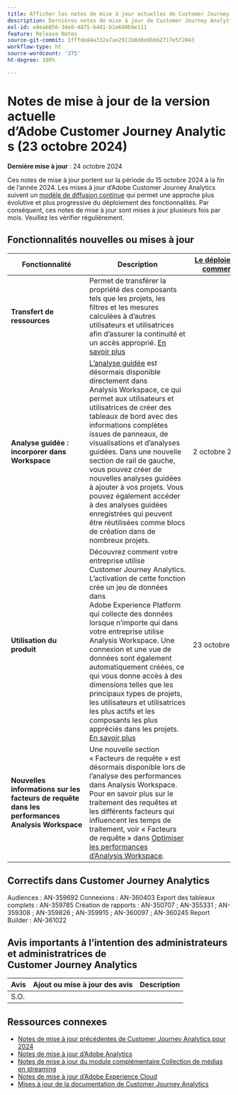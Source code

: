 ```yaml
---
title: Afficher les notes de mise à jour actuelles de Customer Journey Analytics
description: Dernières notes de mise à jour de Customer Journey Analytics
exl-id: e8eab856-34e0-4875-b441-b1e680b9e111
feature: Release Notes
source-git-commit: 1fffde84a332a7ae2911b8d8e8bb62717e5f2043
workflow-type: ht
source-wordcount: '375'
ht-degree: 100%

---
```


# Notes de mise à jour de la version actuelle d’Adobe Customer Journey Analytics (23 octobre 2024)

**Dernière mise à jour** : 24 octobre 2024

Ces notes de mise à jour portent sur la période du 15 octobre 2024 à la fin de l’année 2024. Les mises à jour d’Adobe Customer Journey Analytics suivent un [modèle de diffusion continue](releases.md) qui permet une approche plus évolutive et plus progressive du déploiement des fonctionnalités. Par conséquent, ces notes de mise à jour sont mises à jour plusieurs fois par mois. Veuillez les vérifier régulièrement.

## Fonctionnalités nouvelles ou mises à jour

| Fonctionnalité | Description | [Le déploiement commence](releases.md) | [Disponibilité générale](releases.md) |
| ----------- | ---------- | ------- | ---- |
| **Transfert de ressources** | Permet de transférer la propriété des composants tels que les projets, les filtres et les mesures calculées à d’autres utilisateurs et utilisatrices afin d’assurer la continuité et un accès approprié. [En savoir plus](/help/tools/asset-transfer/transfer-assets.md) |  | 15 octobre |
| **Analyse guidée : incorporer dans Workspace** | [L’analyse guidée](https://experienceleague.adobe.com/fr/docs/analytics-platform/using/guided-analysis/overview) est désormais disponible directement dans Analysis Workspace, ce qui permet aux utilisateurs et utilisatrices de créer des tableaux de bord avec des informations complètes issues de panneaux, de visualisations et d’analyses guidées. Dans une nouvelle section de rail de gauche, vous pouvez créer de nouvelles analyses guidées à ajouter à vos projets. Vous pouvez également accéder à des analyses guidées enregistrées qui peuvent être réutilisées comme blocs de création dans de nombreux projets. | 2 octobre 2024 | 23 octobre 2024 |
| **Utilisation du produit** | Découvrez comment votre entreprise utilise Customer Journey Analytics. L’activation de cette fonction crée un jeu de données dans Adobe Experience Platform qui collecte des données lorsque n’importe qui dans votre entreprise utilise Analysis Workspace. Une connexion et une vue de données sont également automatiquement créées, ce qui vous donne accès à des dimensions telles que les principaux types de projets, les utilisateurs et utilisatrices les plus actifs et les composants les plus appréciés dans les projets. [En savoir plus](/help/tools/product-usage/usage-overview.md) | 23 octobre 2024 | Janvier 2025 |
| **Nouvelles informations sur les facteurs de requête dans les performances Analysis Workspace** | Une nouvelle section « Facteurs de requête » est désormais disponible lors de l’analyse des performances dans Analysis Workspace. Pour en savoir plus sur le traitement des requêtes et les différents facteurs qui influencent les temps de traitement, voir « Facteurs de requête » dans [Optimiser les performances d’Analysis Workspace](https://experienceleague.adobe.com/fr/docs/analytics-platform/using/technotes/optimizing-performance#request-factors). |  | 1er octobre 2024 |


## Correctifs dans Customer Journey Analytics

Audiences : AN-359692
Connexions : AN-360403
Export des tableaux complets : AN-359785
Création de rapports : AN-350707 ; AN-355331 ; AN-359308 ; AN-359826 ; AN-359915 ; AN-360097 ; AN-360245
Report Builder : AN-361022

## Avis importants à l’intention des administrateurs et administratrices de Customer Journey Analytics

| Avis | Ajout ou mise à jour des avis | Description |
| --- | --- | --- |
| S.O. | | |


## Ressources connexes

* [Notes de mise à jour précédentes de Customer Journey Analytics pour 2024](/help/release-notes/2024.md)
* [Notes de mise à jour d’Adobe Analytics](https://experienceleague.adobe.com/docs/analytics/release-notes/latest.html?lang=fr)
* [Notes de mise à jour du module complémentaire Collection de médias en streaming](https://experienceleague.adobe.com/docs/media-analytics/using/additional-resources/release-notes.html?lang=fr)
* [Notes de mise à jour d’Adobe Experience Cloud](https://experienceleague.adobe.com/docs/release-notes/experience-cloud/current.html?lang=fr)
* [Mises à jour de la documentation de Customer Journey Analytics](/help/release-notes/doc-changes.md)

